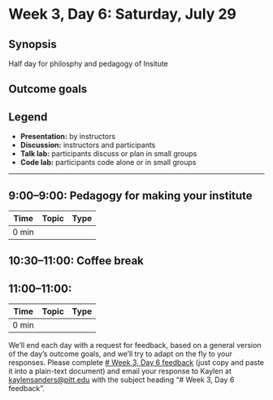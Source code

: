 # Week 3, Day 6: Saturday, July 29
## Synopsis

Half day for philosphy and pedagogy of Insitute

## Outcome goals
## Legend

* **Presentation:** by instructors
* **Discussion:** instructors and participants
* **Talk lab:** participants discuss or plan in small groups
* **Code lab:** participants code alone or in small groups

* * *
## 9:00–9:00: Pedagogy for making your institute

Time | Topic | Type
---- | ---- | ---- 
0 min |  | 

## 10:30–11:00: Coffee break

## 11:00–11:00: 

Time | Topic | Type
---- | ---- | ---- 
0 min |  | 

We’ll end each day with a request for feedback, based on a general version of the day’s outcome goals, and we’ll try to adapt on the fly to your responses. Please complete [# Week 3, Day 6 feedback](week_3_day_6_feedback.md) (just copy and paste it into a plain-text document) and email your response to Kaylen at [kaylensanders@pitt.edu](mailto:kaylensanders@pitt.edu) with the subject heading “# Week 3, Day 6 feedback”.
